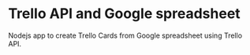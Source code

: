 # Trello API and Google spreadsheet
Nodejs app to create Trello Cards from Google spreadsheet using Trello API.
